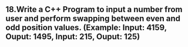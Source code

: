## 18.Write a C++ Program to input a number from user and perform swapping between even and odd position values. (Example: Input: 4159, Ouput: 1495, Input: 215, Ouput: 125)